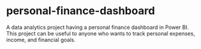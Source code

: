 # personal-finance-dashboard

A data analytics project having a personal finance dashboard in Power BI. This project can be useful to anyone who wants to track personal expenses, income, and financial goals.
